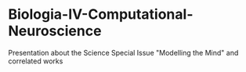 Biologia-IV-Computational-Neuroscience
======================================

Presentation about the Science Special Issue "Modelling the Mind" and correlated works
